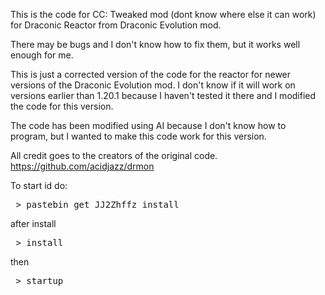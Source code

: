 This is the code for CC: Tweaked mod (dont know where else it can work) for Draconic Reactor from Draconic Evolution mod.

There may be bugs and I don't know how to fix them, but it works well enough for me.

This is just a corrected version of the code for the reactor for newer versions of the Draconic Evolution mod. I don't know if it will work on versions earlier than 1.20.1 because I haven't tested it there and I modified the code for this version.

The code has been modified using AI because I don't know how to program, but I wanted to make this code work for this version.

All credit goes to the creators of the original code.
https://github.com/acidjazz/drmon


To start id do:
<pre> > pastebin get JJ2Zhffz install </pre>
after install
<pre> > install </pre>
then
<pre> > startup </pre>
